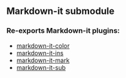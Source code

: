 ## Markdown-it submodule

### Re-exports Markdown-it plugins:

- [markdown-it-color](https://github.com/nkjmsss/markdown-it-color)
- [markdown-it-ins](https://github.com/markdown-it/markdown-it-ins)
- [markdown-it-mark](https://github.com/markdown-it/markdown-it-mark)
- [markdown-it-sub](https://github.com/markdown-it/markdown-it-sub)
